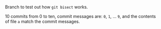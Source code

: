 Branch to test out how `git bisect` works.

10 commits from 0 to ten, commit messages are: `0`, `1`, ... `9`,
and the contents of file `a` match the commit messages.
